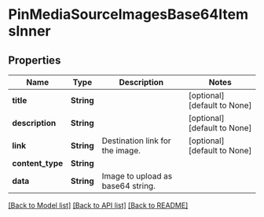 # PinMediaSourceImagesBase64ItemsInner

## Properties
Name | Type | Description | Notes
------------ | ------------- | ------------- | -------------
**title** | **String** |  | [optional] [default to None]
**description** | **String** |  | [optional] [default to None]
**link** | **String** | Destination link for the image. | [optional] [default to None]
**content_type** | **String** |  | 
**data** | **String** | Image to upload as base64 string. | 

[[Back to Model list]](../README.md#documentation-for-models) [[Back to API list]](../README.md#documentation-for-api-endpoints) [[Back to README]](../README.md)


